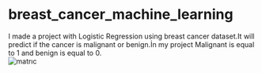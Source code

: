 # breast_cancer_machine_learning
I made a project  with Logistic Regression using breast cancer dataset.It will predict if the cancer is  malignant or benign.İn my project Malignant is equal to 1 and benign is equal to 0.
<br>
![matrıc](https://github.com/Sematemur/breast_cancer_machine_learning/assets/99514111/70676d5e-7beb-424b-a137-2e521f18fd0d)
